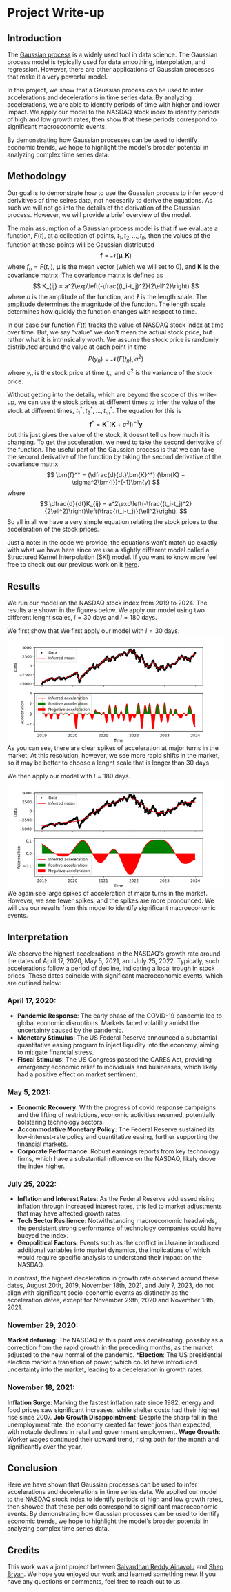 # Project Write-up

## Introduction

The [Gaussian process](https://en.wikipedia.org/wiki/Gaussian_process) is a widely used tool in data science. The Gaussian process model is typically used for data smoothing, interpolation, and regression. However, there are other applications of Gaussian processes that make it a very powerful model.

In this project, we show that a Gaussian process can be used to infer accelerations and decelerations in time series data. By analyzing accelerations, we are able to identify periods of time with higher and lower impact. We apply our model to the NASDAQ stock index to identify periods of high and low growth rates, then show that these periods correspond to significant macroeconomic events.

By demonstrating how Gaussian processes can be used to identify economic trends, we hope to highlight the model's broader potential in analyzing complex time series data.

## Methodology

Our goal is to demonstrate how to use the Guassian process to infer second derivitives of time seires data, not necesarily to derive the equations. As such we will not go into the details of the derivation of the Gaussian process. However, we will provide a brief overview of the model.

The main assumption of a Gaussian process model is that if we evaluate a function, $F(t)$, at a collection of points, $t_1, t_2, \ldots, t_n$, then the values of the function at these points will be Gaussian distributed
$$
    \bm{f} = \mathcal{N}(\bm{\mu}, \bm{K})
$$
where $f_n=F(t_n)$, $\bm{\mu}$ is the mean vector (which we will set to 0), and $\bm{K}$ is the covariance matrix. The covariance matrix is defined as
$$
    K_{ij} = a^2\exp\left(-\frac{(t_i-t_j)^2}{2\ell^2}\right)
$$
where $a$ is the amplitude of the function, and $\ell$ is the length scale. The amplitude determines the magnitude of the function. The length scale determines how quickly the function changes with respect to time.

In our case our function $F(t)$ tracks the value of NASDAQ stock index at time over time. But, we say "value" we don't mean the actual stock price, but rather what it is intrinsically worth. We assume the stock price is randomly distributed around the value at each point in time
$$
    P(y_n) = \mathcal{N}(F(t_n), \sigma^2)
$$
where $y_n$ is the stock price at time $t_n$, and $\sigma^2$ is the variance of the stock price.

Without getting into the details, which are beyond the scope of this write-up, we can use the stock prices at different times to infer the value of the stock at different times, $t^*_1, t^*_2, \ldots, t^*_m$. The equation for this is
$$
    \bm{f}^* = \bm{K}^* (\bm{K} + \sigma^2\bm{I})^{-1}\bm{y}
$$
but this just gives the value of the stock, it doesnt tell us how much it is changing. To get the acceleration, we need to take the second derivative of the function. The useful part of the Gaussian process is that we can take the second derivative of the function by taking the second derivative of the covariance matrix
$$
    \bm{f}^* = (\dfrac{d}{dt}\bm{K}^*) (\bm{K} + \sigma^2\bm{I})^{-1}\bm{y}
$$
where
$$
    \dfrac{d}{dt}K_{ij} = a^2\exp\left(-\frac{(t_i-t_j)^2}{2\ell^2}\right)\left(\frac{(t_i-t_j)}{\ell^2}\right).
$$
So all in all we have a very simple equation relating the stock prices to the acceleration of the stock prices.

Just a note: in the code we provide, the equations won't match up exactly with what we have here since we use a slightly different model called a Structured Kernel Interpolation (SKI) model. If you want to know more feel free to check out our previous work on it [here](https://www.cell.com/iscience/pdf/S2589-0042(22)01003-3.pdf).


## Results

We run our model on the NASDAQ stock index from 2019 to 2024. The results are shown in the figures below. We apply our model using two different lenght scales, $l=30$ days and $l=180$ days.

We first show that 
We first apply our model with $l=30$ days.
![GP_l=month](pics/GP_l=month.png)
As you can see, there are clear spikes of acceleration at major turns in the market. At this resolution, however, we see more rapid shifts in the market, so it may be better to choose a lenght scale that is longer than 30 days.

We then apply our model with $l=180$ days.
![GP](pics/GP.png)
We again see large spikes of acceleration at major turns in the market. However, we see fewer spikes, and the spikes are more pronounced. We will use our results from this model to identify significant macroeconomic events.

## Interpretation

We observe the highest accelerations in the NASDAQ's growth rate around the dates of April 17, 2020, May 5, 2021, and July 25, 2022. Typically, such accelerations follow a period of decline, indicating a local trough in stock prices. These dates coincide with significant macroeconomic events, which are outlined below:

### April 17, 2020:
- **Pandemic Response**: The early phase of the COVID-19 pandemic led to global economic disruptions. Markets faced volatility amidst the uncertainty caused by the pandemic.
- **Monetary Stimulus**: The US Federal Reserve announced a substantial quantitative easing program to inject liquidity into the economy, aiming to mitigate financial stress.
- **Fiscal Stimulus**: The US Congress passed the CARES Act, providing emergency economic relief to individuals and businesses, which likely had a positive effect on market sentiment.

### May 5, 2021:
- **Economic Recovery**: With the progress of covid response campaigns and the lifting of restrictions, economic activities resumed, potentially bolstering technology sectors.
- **Accommodative Monetary Policy**: The Federal Reserve sustained its low-interest-rate policy and quantitative easing, further supporting the financial markets.
- **Corporate Performance**: Robust earnings reports from key technology firms, which have a substantial influence on the NASDAQ, likely drove the index higher.

### July 25, 2022:
- **Inflation and Interest Rates**: As the Federal Reserve addressed rising inflation through increased interest rates, this led to market adjustments that may have affected growth rates.
- **Tech Sector Resilience**: Notwithstanding macroeconomic headwinds, the persistent strong performance of technology companies could have buoyed the index.
- **Geopolitical Factors**: Events such as the conflict in Ukraine introduced additional variables into market dynamics, the implications of which would require specific analysis to understand their impact on the NASDAQ.

In contrast, the highest deceleration in growth rate observed around these dates, August 20th, 2019, November 18th, 2021, and July 7, 2023, do not align with significant socio-economic events as distinctly as the acceleration dates, except for November 29th, 2020 and November 18th, 2021.

### November 29, 2020:
**Market defusing**: The NASDAQ at this point was decelerating, possibly as a correction from the rapid growth in the preceding months, as the market adjusted to the new normal of the pandemic.
***Election**: The US presidential election market a transition of power, which could have introduced uncertainty into the market, leading to a deceleration in growth rates.

### November 18, 2021:
**Inflation Surge**: Marking the fastest inflation rate since 1982, energy and food prices saw significant increases, while shelter costs had their highest rise since 2007.
**Job Growth Disappointment**: Despite the sharp fall in the unemployment rate, the economy created far fewer jobs than expected, with notable declines in retail and government employment.
**Wage Growth**: Worker wages continued their upward trend, rising both for the month and significantly over the year.


## Conclusion

Here we have shown that Gaussian processes can be used to infer accelerations and decelerations in time series data. We applied our model to the NASDAQ stock index to identify periods of high and low growth rates, then showed that these periods correspond to significant macroeconomic events. By demonstrating how Gaussian processes can be used to identify economic trends, we hope to highlight the model's broader potential in analyzing complex time series data.

## Credits

This work was a joint project between [Saivardhan Reddy Ainavolu](https://www.linkedin.com/in/saivardhan-reddy-ainavolu/) and [Shep Bryan](jsbryaniv.github.io). We hope you enjoyed our work and learned something new. If you have any questions or comments, feel free to reach out to us.


